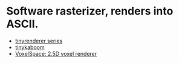 # Software rasterizer, renders into ASCII.

- [tinyrenderer series](https://github.com/ssloy/tinyrenderer/wiki/Lesson-0:-getting-started)
- [tinykaboom](https://github.com/ssloy/tinykaboom/wiki)
- [VoxelSpace: 2.5D voxel renderer](https://s-macke.github.io/VoxelSpace/)

